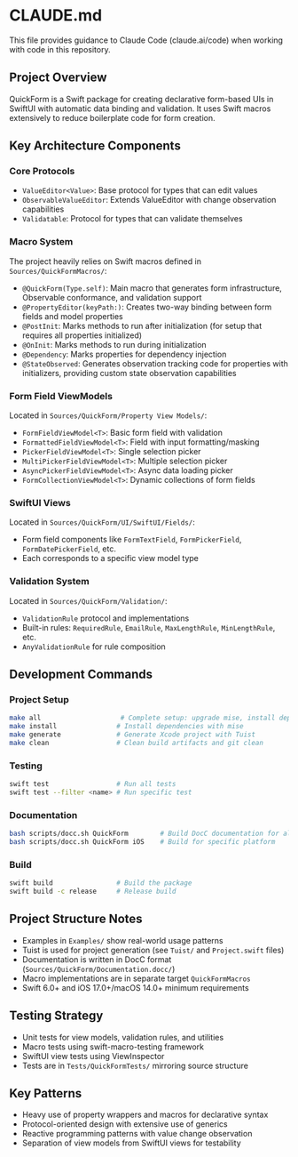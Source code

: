 # CLAUDE.md

This file provides guidance to Claude Code (claude.ai/code) when working with code in this repository.

## Project Overview

QuickForm is a Swift package for creating declarative form-based UIs in SwiftUI with automatic data binding and validation. It uses Swift macros extensively to reduce boilerplate code for form creation.

## Key Architecture Components

### Core Protocols
- `ValueEditor<Value>`: Base protocol for types that can edit values
- `ObservableValueEditor`: Extends ValueEditor with change observation capabilities  
- `Validatable`: Protocol for types that can validate themselves

### Macro System
The project heavily relies on Swift macros defined in `Sources/QuickFormMacros/`:
- `@QuickForm(Type.self)`: Main macro that generates form infrastructure, Observable conformance, and validation support
- `@PropertyEditor(keyPath:)`: Creates two-way binding between form fields and model properties
- `@PostInit`: Marks methods to run after initialization (for setup that requires all properties initialized)
- `@OnInit`: Marks methods to run during initialization
- `@Dependency`: Marks properties for dependency injection
- `@StateObserved`: Generates observation tracking code for properties with initializers, providing custom state observation capabilities

### Form Field ViewModels
Located in `Sources/QuickForm/Property View Models/`:
- `FormFieldViewModel<T>`: Basic form field with validation
- `FormattedFieldViewModel<T>`: Field with input formatting/masking
- `PickerFieldViewModel<T>`: Single selection picker
- `MultiPickerFieldViewModel<T>`: Multiple selection picker
- `AsyncPickerFieldViewModel<T>`: Async data loading picker
- `FormCollectionViewModel<T>`: Dynamic collections of form fields

### SwiftUI Views
Located in `Sources/QuickForm/UI/SwiftUI/Fields/`:
- Form field components like `FormTextField`, `FormPickerField`, `FormDatePickerField`, etc.
- Each corresponds to a specific view model type

### Validation System
Located in `Sources/QuickForm/Validation/`:
- `ValidationRule` protocol and implementations
- Built-in rules: `RequiredRule`, `EmailRule`, `MaxLengthRule`, `MinLengthRule`, etc.
- `AnyValidationRule` for rule composition

## Development Commands

### Project Setup
```bash
make all                    # Complete setup: upgrade mise, install deps, setup Tuist
make install               # Install dependencies with mise
make generate              # Generate Xcode project with Tuist
make clean                 # Clean build artifacts and git clean
```

### Testing
```bash
swift test                 # Run all tests
swift test --filter <name> # Run specific test
```

### Documentation
```bash
bash scripts/docc.sh QuickForm        # Build DocC documentation for all platforms
bash scripts/docc.sh QuickForm iOS    # Build for specific platform
```

### Build
```bash
swift build                # Build the package
swift build -c release     # Release build
```

## Project Structure Notes

- Examples in `Examples/` show real-world usage patterns
- Tuist is used for project generation (see `Tuist/` and `Project.swift` files)
- Documentation is written in DocC format (`Sources/QuickForm/Documentation.docc/`)
- Macro implementations are in separate target `QuickFormMacros`
- Swift 6.0+ and iOS 17.0+/macOS 14.0+ minimum requirements

## Testing Strategy

- Unit tests for view models, validation rules, and utilities
- Macro tests using swift-macro-testing framework
- SwiftUI view tests using ViewInspector
- Tests are in `Tests/QuickFormTests/` mirroring source structure

## Key Patterns

- Heavy use of property wrappers and macros for declarative syntax
- Protocol-oriented design with extensive use of generics
- Reactive programming patterns with value change observation
- Separation of view models from SwiftUI views for testability